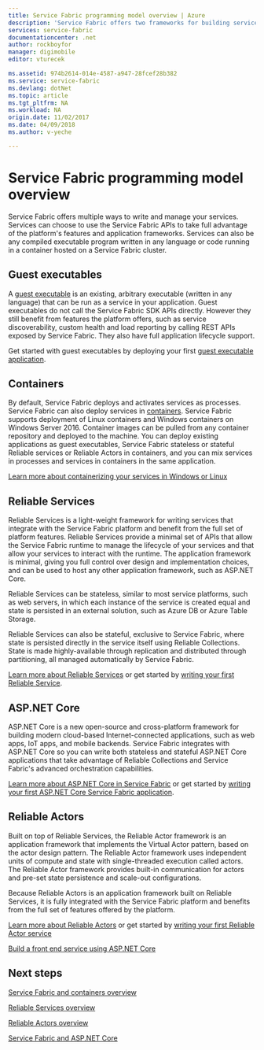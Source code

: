 ```yaml
---
title: Service Fabric programming model overview | Azure
description: 'Service Fabric offers two frameworks for building services: the actor framework and the services framework. They offer distinct trade-offs in simplicity and control.'
services: service-fabric
documentationcenter: .net
author: rockboyfor
manager: digimobile
editor: vturecek

ms.assetid: 974b2614-014e-4587-a947-28fcef28b382
ms.service: service-fabric
ms.devlang: dotNet
ms.topic: article
ms.tgt_pltfrm: NA
ms.workload: NA
origin.date: 11/02/2017
ms.date: 04/09/2018
ms.author: v-yeche

---
```

# Service Fabric programming model overview
Service Fabric offers multiple ways to write and manage your services. Services can choose to use the Service Fabric APIs to take full advantage of the platform's features and application frameworks. Services can also be any compiled executable program written in any language or code running in a container hosted on a Service Fabric cluster.

## Guest executables
A [guest executable](service-fabric-guest-executables-introduction.md) is an existing, arbitrary executable (written in any language) that can be run as a service in your application. Guest executables do not call the Service Fabric SDK APIs directly. However they still benefit from features the platform offers, such as service discoverability, custom health and load reporting by calling REST APIs exposed by Service Fabric. They also have full application lifecycle support.

Get started with guest executables by deploying your first [guest executable application](service-fabric-deploy-existing-app.md).

## Containers
By default, Service Fabric deploys and activates services as processes. Service Fabric can also deploy services in [containers](service-fabric-containers-overview.md). Service Fabric supports deployment of Linux containers and Windows containers on Windows Server 2016. Container images can be pulled from any container repository and deployed to the machine. You can deploy existing applications as guest executables, Service Fabric stateless or stateful Reliable services or Reliable Actors in containers, and you can mix services in processes and services in containers in the same application.

[Learn more about containerizing your services in Windows or Linux](service-fabric-deploy-container.md)

## Reliable Services
Reliable Services is a light-weight framework for writing services that integrate with the Service Fabric platform and benefit from the full set of platform features. Reliable Services provide a minimal set of APIs that allow the Service Fabric runtime to manage the lifecycle of your services and that allow your services to interact with the runtime. The application framework is minimal, giving you full control over design and implementation choices, and can be used to host any other application framework, such as ASP.NET Core.

Reliable Services can be stateless, similar to most service platforms, such as web servers, in which each instance of the service is created equal and state is persisted in an external solution, such as Azure DB or Azure Table Storage.

Reliable Services can also be stateful, exclusive to Service Fabric, where state is persisted directly in the service itself using Reliable Collections. State is made highly-available through replication and distributed through partitioning, all managed automatically by Service Fabric.

[Learn more about Reliable Services](service-fabric-reliable-services-introduction.md) or get started by [writing your first Reliable Service](service-fabric-reliable-services-quick-start.md).

## ASP.NET Core
ASP.NET Core is a new open-source and cross-platform framework for building modern cloud-based Internet-connected applications, such as web apps, IoT apps, and mobile backends. Service Fabric integrates with ASP.NET Core so you can write both stateless and stateful ASP.NET Core applications that take advantage of Reliable Collections and Service Fabric's advanced orchestration capabilities.

[Learn more about ASP.NET Core in Service Fabric](service-fabric-reliable-services-communication-aspnetcore.md) or get started by [writing your first ASP.NET Core Service Fabric application](service-fabric-reliable-services-communication-aspnetcore.md).

## Reliable Actors
Built on top of Reliable Services, the Reliable Actor framework is an application framework that implements the Virtual Actor pattern, based on the actor design pattern. The Reliable Actor framework uses independent units of compute and state with single-threaded execution called actors. The Reliable Actor framework provides built-in communication for actors and pre-set state persistence and scale-out configurations.

Because Reliable Actors is an application framework built on Reliable Services, it is fully integrated with the Service Fabric platform and benefits from the full set of features offered by the platform.

[Learn more about Reliable Actors](service-fabric-reliable-actors-introduction.md) or get started by [writing your first Reliable Actor service](service-fabric-reliable-actors-get-started.md)

[Build a front end service using ASP.NET Core](service-fabric-reliable-services-communication-aspnetcore.md)

## Next steps
[Service Fabric and containers overview](service-fabric-containers-overview.md)

[Reliable Services overview](service-fabric-reliable-services-introduction.md)

[Reliable Actors overview](service-fabric-reliable-actors-introduction.md)

[Service Fabric and ASP.NET Core ](service-fabric-reliable-services-communication-aspnetcore.md)

<!--Update_Description: wording update, update link -->